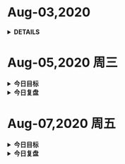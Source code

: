
# Aug-03,2020

<details>
<summary><b>DETAILS</b></summary>
<p>
//查询
const db = wx.cloud.database();//小程序端获取数据库的引用
const coll = db.collection('todos');//获取集合引用并不会发起网络请求去拉取它的数据
coll.doc('id').get().then(res => {console.log(res)})
// 插入
db.collection('todos').add({
data:{
  filed1:'string',
  filed2:'Number',
  filed3:'Array',
  filed4:'Object'
}
}).then(res=>{
  console.log(res)
})
// 查询
db.collection('todos').where({openid:'openid',done:false}).get().then(res=>{console.log(res)})
// 获取一个集合的数据：小程序中一次默认最多返回20条记录，在云函数中一次默认最多返回100条记录。可通过limit方法制定需要获取的记录数量。
const cloud = require('wx-server-sdk');
cloud.init();
const db = cloud.database();
const MAX_LIMIT =100;
exports.main = async(event,context) => {
  const countResult = await db.collection('todos').count()
  const total = countResult.total();
  const batchTimes = Math.ceil(total/MAX_LIMIT);
  const tasks = [];
  for(let i=0;i<batchTimes;i++){
    const promise = db.collection('todos').skip(i*btachTimes).limit(MAX_LIMIT).get();
    tasks.push(promise)
  }
  for(await Promise.all(tasks)).reduce((acc,cur)=>{
    return {
      data:acc.data.concat(cur.data),
      errMsg:acc.errMsg,
    }
  })
}
// 查询指令 const _ = db.command
// 大于：_.gt(value)
// 等于：_.eq(value)
// 不等于：_.neq(value)
// 小于：_.lt(value)
// 小于或等于： _.lte(value)
// 在给定数组中：_.in(1,2,3)

// 更新 update、set
db.collection('todos').doc('id').update({
  data:{
    done: true
  }
}).then(res =>{console.log(res)}
// 更新指令
// set 设置字段为指定值
// remove  删除字段
// inc 原子自增字段值--不会受到并发写的影响
// mul 原子子乘字段值
// push 数组末尾增加指定值
const _ = db.command();
db.collection('todos').doc('id').update({
  data:{
    progress:_.inc(10),
    undone:_.push('newTag')
  }
})

db.collection('todos').doc('id').update({
  data:{
    style:{
      color:'blue'
    }
  }
})


db.collection('todos').doc('id').update({
  data:{
    style:_.set({color:.'blue'})
  }
})

// 替换更新
db.collection('todos').doc('id').set({
  data:{
    filed1:'String',
    filed2:'Number'
  }
})

// 删除数据
db.collection('todos').doc('id').remove().then(res=>{console.log(res)})

// 普通匹配：
db.collection('todos').where({
    progress:50,
    done: false
}).get()

db.collection('todos').where({
  'style.color':'red'
}).get().then()

db.collection('todos').where({
  numbers:20
}).get().then()

db.collection('todos').where({
  'numbers.1':20
}).get().then()
 
db.collection('todos').doc('test').update({
  data:{
     'numbers.1':30
  }
})

// 实时数据推送 聊天/广播/多人游戏/协作工具/信息流
// 监听：调用Collection上的watch方法即可监听给定查询条件对应的数据，支持搭配使用orderBy和limit
const db = wx.cloud.database();
const watcher = db.collection('todos')
  .orderBy('progress','desc'),
  .limit(10)
  .where({
    team:'our team'
  })
  .watch({
    onChange:function(snapshot){
      console.log(snapshot.docChanges);
      console.log(snapshot.docs);
      console.log(snapshot.type)
    },
    onError:function(err){
      console.error(err);
    }
  })
watcher.close();


// 聚合：数据批处理的操作

// 分组查询：
// 只取某些字段的统计值或变换值返回
// 流水线式分阶段批处理
// 获取唯一值(去重)
const db = wx.cloud.database()
const $ = db.command.aggregate
db.collection('books').aggregate()
  .group({
    _id:'$category',
    avgSales:$.avg('$sales')
  })
.end()
// 聚合流水线：聚合是一个流水线式的批处理作业，一个流水线作业包含多个批处理阶段，每个阶段接收来自上一个阶段的输入记录列表(如果是第一个阶段则是集合全集)，然后处理成新的记录列表后输出给写一个阶段，直至返回结果。

// 聚合阶段 &操作符：一个聚合阶段是一个将一批输入记录按开发者指定的规则转换为新一批输出记录的过程。一个阶段的输出记录数与其输入记录无关、既可以保持不变，每个输入记录对应一个输出记录，也可以合并或分组输出更少的一个或多个记录，甚至与输出更多的记录。一个聚合流水线操作的第一个阶段是流水线的开始，接收集合所有记录作为输入，最后一个阶段是流水线的结束，其结果作为输出返回给调用方。要定义一个阶段，首先要确定要使用的阶段，聚合能力提供了包括分组阶段group，排序阶段sort、投影阶段project等多种可选的阶段。每个阶段又可以通过一个对象作为参数定义这个阶段操作的具体行为表现，其中i个参数对象的每一个字段的值都必须是一个表达式或聚合操作符，一个操作符可以接收表达式作为输入，可用的操作符列表可以在文档中找到。

// 事务
// 如果原子操作符(如 inc、mul、addToSet)和嵌套记录的数据结构设计无法满足需求，需要更高可自定义的事务操作，或跨多个记录或跨多集合的原子操作时(比如两个账户之间转账)，可以使用云数据事务能力。
// 快照隔离：

// 索引

// Explain查询分析

</p>
</details>


# Aug-05,2020  周三

<details>
<summary><b>今日目标</b></summary>
<p>
1.Just JavaScript第三四节学完，回顾第一二节。
</p>
</details>

<details>
<summary><b>今日复盘</b></summary>
<p>
1.Just JavaScript第三四节学完，且翻译完毕，第一二节未复习。
</p>
</details>

# Aug-07,2020  周五

<details>
<summary><b>今日目标</b></summary>
<p>
1.Just JavaScript第五节学完。
</p>
</details>

<details>
<summary><b>今日复盘</b></summary>
<p>

</p>
</details>
